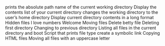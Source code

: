 prints the absolute path name of the current working directory
Display the contents list of your current directory
changes the working directory to the user’s home directory
Display current directory contents in a long format
Hidden files
I love numbers
Welcome
Moving files
Delete betty file
Deleting first directory
Changing to previous directory
Listing all files in the current directory and boot
Script that prints file type
create a symbolic link
Copying HTML files
Moving all files with an uppercase letter
